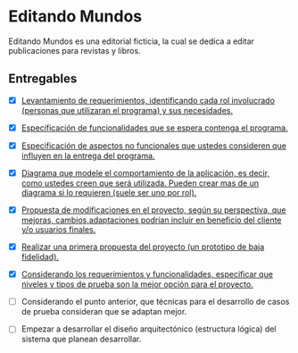 # Editando Mundos
Editando Mundos es una editorial ficticia, la cual se dedica a editar publicaciones para revistas y libros.

## Entregables
- [X] [Levantamiento de requerimientos, identificando cada rol involucrado (personas que utilizaran el programa) y sus necesidades.](./01_Requirements/Requerimientos.md#levantamiento-de-requerimientos)
- [X] [Especificación de funcionalidades que se espera contenga el programa.](./01_Requirements/Requerimientos.md#aspectos-funcionales)
- [X] [Especificación de aspectos no funcionales que ustedes consideren que influyen en la entrega del programa.](./01_Requirements/Requerimientos.md#aspectos-no-funcionales)
- [X] [Diagrama que modele el comportamiento de la aplicación, es decir, como ustedes creen que será utilizada. Pueden crear mas de un diagrama si lo requieren (suele ser uno por rol).](./02_Design/CasoDeUso.drawio)
- [X] [Propuesta de modificaciones en el proyecto, según su perspectiva, que mejoras, cambios,adaptaciones podrían incluir en beneficio del cliente y/o usuarios finales.](./01_Requirements/Mejoras_Cambios.md)
- [X] [Realizar una primera propuesta del proyecto (un prototipo de baja fidelidad).](https://www.figma.com/file/id3WzRAK7xC6GWRYyCmXBE/EditandoMundos?node-id=0%3A1&t=KEZEgZMe732bymDr-1)
- [X] [Considerando los requerimientos y funcionalidades, especificar que niveles y tipos de prueba son la mejor opción para el proyecto.](./01_Requirements/Niveles_Tipos_Prueba.md)

- [ ] Considerando el punto anterior, que técnicas para el desarrollo de casos de prueba consideran que se adaptan mejor.
- [ ] Empezar a desarrollar el diseño arquitectónico (estructura lógica) del sistema que planean 
desarrollar.
